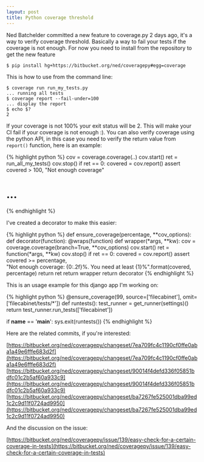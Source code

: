 ```yaml
---
layout: post
title: Python coverage threshold
---
```


Ned Batchelder committed a new feature to coverage.py 2 days ago, it's a way to verify coverage threshold. Basically a way to fail your tests if the coverage is not enough.
For now you need to install from the repository to get the new feature

    $ pip install hg+https://bitbucket.org/ned/coveragepy#egg=coverage

This is how to use from the command line:

    $ coverage run run_my_tests.py 
    ... running all tests
    $ coverage report --fail-under=100
    ... display the report
    $ echo $?
    2

If your coverage is not 100% your exit status will be 2. This will make your CI fail if your coverage is not enough :).
You can also verify coverage using the python API, in this case you need to verify the return value from `report()` function, here is an example:

{% highlight python %}
cov = coverage.coverage(..)
cov.start()
ret = run_all_my_tests()
cov.stop()
if ret == 0:
    covered = cov.report()
    assert covered > 100, "Not enough coverage"
# ...
{% endhighlight %}

I've created a decorator to make this easier:

{% highlight python %}
def ensure_coverage(percentage, **cov_options):
    def decorator(function):
        @wraps(function)
        def wrapper(*args, **kw):
            cov = coverage.coverage(branch=True, **cov_options)
            cov.start()
            ret = function(*args, **kw)
            cov.stop()
            if ret == 0:
                covered = cov.report()
                assert covered >= percentage, \
                    "Not enough coverage: {0:.2f}%. You need at least {1}%".format(covered, percentage)
            return ret
        return wrapper
    return decorator
{% endhighlight %}

This is an usage example for this django app I'm working on:

{% highlight python %}
@ensure_coverage(99, source=['filecabinet'], omit=['filecabinet/tests/*'])
def runtests():
    test_runner = get_runner(settings)()
    return test_runner.run_tests(['filecabinet'])

if __name__ == '__main__':
    sys.exit(runtests())
{% endhighlight %}

Here are the related commits, if you're interested:

[https://bitbucket.org/ned/coveragepy/changeset/7ea709fc4c1190cf0ffe0aba1a49e6fffe683d2f](https://bitbucket.org/ned/coveragepy/changeset/7ea709fc4c1190cf0ffe0aba1a49e6fffe683d2f)
[https://bitbucket.org/ned/coveragepy/changeset/90014f4defd336f05851bdfc01c2b5af60a933c9](https://bitbucket.org/ned/coveragepy/changeset/90014f4defd336f05851bdfc01c2b5af60a933c9)
[https://bitbucket.org/ned/coveragepy/changeset/ba7267fe525001dba99ed1c2c9d11f0724ad9950](https://bitbucket.org/ned/coveragepy/changeset/ba7267fe525001dba99ed1c2c9d11f0724ad9950)

And the discussion on the issue:

[https://bitbucket.org/ned/coveragepy/issue/139/easy-check-for-a-certain-coverage-in-tests](https://bitbucket.org/ned/coveragepy/issue/139/easy-check-for-a-certain-coverage-in-tests)
